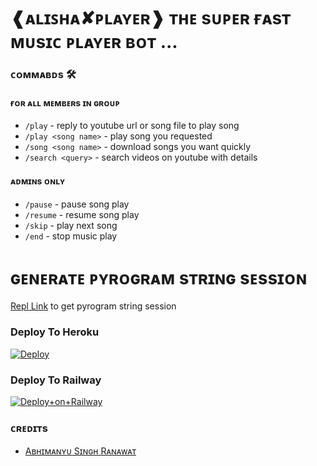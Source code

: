 # ❰ᴀʟɪꜱʜᴀ✘ᴘʟᴀʏᴇʀ❱ ᴛʜᴇ sᴜᴘᴇʀ ғᴀsᴛ ᴍᴜsɪᴄ ᴘʟᴀʏᴇʀ ʙᴏᴛ ...


### ᴄᴏᴍᴍᴀʙᴅs 🛠
#### ғᴏʀ ᴀʟʟ ᴍᴇᴍʙᴇʀs ɪɴ ɢʀᴏᴜᴘ
- `/play` - reply to youtube url or song file to play song
- `/play <song name>` - play song you requested
- `/song <song name>` - download songs you want quickly
- `/search <query>` - search videos on youtube with details

#### ᴀᴅᴍɪɴs ᴏɴʟʏ
- `/pause` - pause song play
- `/resume` - resume song play
- `/skip` - play next song
- `/end` - stop music play


# ɢᴇɴᴇʀᴀᴛᴇ ᴘʏʀᴏɢʀᴀᴍ sᴛʀɪɴɢ sᴇssɪᴏɴ

[Repl Link](https://replit.com/@AdityaHalder/PyrogramStringSession) to get pyrogram string session


### Deploy To Heroku

[![Deploy](https://www.herokucdn.com/deploy/button.svg)](https://heroku.com/deploy?template=https://github.com/AbhimanyuSinghRana/LolMusicBot)


### Deploy To Railway

[![Deploy+on+Railway](https://railway.app/button.svg)](https://railway.app/new/template?template=https://github.com/AbhimanyuSinghRana/LolMusicBot&envs=API_ID,API_HASH,BOT_TOKEN,DURATION_LIMIT,SESSION_NAME,SUDO_USERS)


### ᴄʀᴇᴅɪᴛs
- [Aʙʜɪᴍᴀɴʏᴜ Sɪɴɢʜ Rᴀɴᴀᴡᴀᴛ](https://t.me/Venom_Hai_Hum) 

